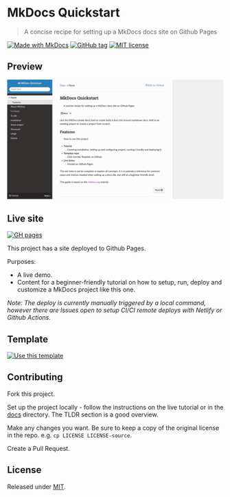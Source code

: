 # MkDocs Quickstart
> A concise recipe for setting up a MkDocs docs site on Github Pages

[![Made with MkDocs](https://img.shields.io/badge/Made_with-MkDocs-blue.svg)](https://www.mkdocs.org/)
[![GitHub tag](https://img.shields.io/github/tag/MichaelCurrin/mkdocs-quickstart.svg)](https://GitHub.com/MichaelCurrin/mkdocs-quickstart/tags/)
[![MIT license](https://img.shields.io/badge/License-MIT-blue.svg)](https://github.com/MichaelCurrin/mkdocs-quickstart/blob/master/LICENSE)


<!-- TODO When creating a new project copied from this, you can delete this README.md and start over -->


## Preview

![sample](/sample.png)


## Live site

[![GH pages](https://img.shields.io/badge/Github_Pages-MkDocs_Quickstart-green.svg?style=for-the-badge)](https://michaelcurrin.github.io/mkdocs-quickstart/)

This project has a site deployed to Github Pages.

Purposes:

- A live demo.
- Content for a beginner-friendly tutorial on how to setup, run, deploy and customize a MkDocs project like this one.

_Note: The deploy is currently manually triggered by a local command, however there are Issues open to setup CI/CI remote deploys with Netlify or Github Actions._


## Template

[![Use this template](https://img.shields.io/badge/Use_this_template-green.svg?style=for-the-badge)](https://github.com/MichaelCurrin/mkdocs-quickstart/generate)


## Contributing

Fork this project.

Set up the project locally - follow the instructions on the live tutorial or in the [docs](/docs/) directory. The TLDR section is a good overview.

Make any changes you want. Be sure to keep a copy of the original license in the repo. e.g. `cp LICENSE LICENSE-source`.

Create a Pull Request.


## License

Released under [MIT](/LICENSE).
